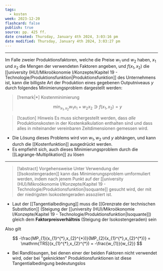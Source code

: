 ```yaml
---
tags:
  - kosten
week: 2023-12-20
flashcard: false
publish: true
source: pp. 425 ff.
date created: Thursday, January 4th 2024, 3:03:16 pm
date modified: Thursday, January 4th 2024, 3:03:27 pm
---
```

***

Im Falle zweier Produktionsfaktoren, welche die Preise $w_{1}$ und $w_{2}$ haben, $x_{1}$ und $x_{2}$ die Mengen der verwendeten Faktoren angeben, und $f(x_{1},x_{2})$ die [[university (HU)/Mikroökonomie I/Konzepte/Kapitel 19 - Technologie/Produktionsfunktion|Produktionsfunktion]] des Unternehmens ist, kann die billigste Art der Produktion eines gegebenen Outputniveaus $y$ durch folgendes Minimierungsproblem dargestellt werden:

> [!remark|*] Kostenminimierung
>
> $$
> \min_{x_{1},x_{2}} w_{1}x_{1} + w_{2}x_{2} \ni f(x_{1},x_{2}) = y
> $$

> [!caution] Hinweis 
> Es muss sichergestellt werden, dass *alle* Produktionskosten in der Kostenkalkulation enthalten sind und dass alles in miteinander vereinbaren Zeitdimensionen gemessen wird.

- Die Lösung dieses Problems wird von $w_{1}, w_{2} \text{ und } y$ abhängen, und kann durch die [[Kostenfunktion]] ausgedrückt werden.
- Es empfiehlt sich, auch dieses Minimierungsproblem durch die [[Lagrange-Multiplikation]] zu lösen

***

> [!abstract] Vorgehensweise 
> Unter Verwendung der [[Isokostengeraden]] kann das Minimierungsproblem umformuliert werden, indem nach jenem Punkt auf der [[university (HU)/Mikroökonomie I/Konzepte/Kapitel 19 - Technologie/Produktionsfunktion|Isoquante]] gesucht wird, der mit der niedrigsten Isokostengeraden assoziiert ist.

- Laut der [[Tangentialbedingung]] muss die [[Grenzrate der technischen Substitution]] (Steigung der [[university (HU)/Mikroökonomie I/Konzepte/Kapitel 19 - Technologie/Produktionsfunktion|Isoquante]]) gleich dem **Faktorpreisverhältnis** (Steigung der Isokostengeraden) sein

Also gilt

$$
-\frac{MP_{1}(x_{1}^{*},x_{2}^{*})}{MP_{2}(x_{1}^{*},x_{2}^{*})} = \mathrm{TRS}(x_{1}^{*},x_{2}^{*}) = -\frac{w_{1}}{w_{2}}
$$

- Bei Randlösungen, bei denen einer der beiden Faktoren nicht verwendet wird, oder bei "geknickten" Produktionsfunktionen ist diese Tangentialbedingung bedeutungslos
